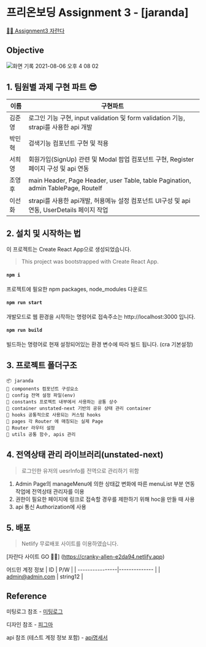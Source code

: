 # 프리온보딩 Assignment 3 - [jaranda]
[🏄🏻 Assignment3 자란다](https://www.notion.so/Assignment-3-9fdda37ca68a4748a3e034d80e4533ef)

## Objective

![화면 기록 2021-08-06 오후 4 08 02](https://user-images.githubusercontent.com/61695175/128471332-356e4ac6-a3d6-4a87-a346-4e33853441a2.gif)



## 1. 팀원별 과제 구현 파트 😎

| 이름   | 구현파트                                                                                    |
| ------ | ------------------------------------------------------------------------------------------- |
| 김준영 | 로그인 기능 구현, input validation 및 form validation 기능, strapi를 사용한 api 개발        |
| 박민혁 | 검색기능 컴포넌트 구현 및 적용                                                              |
| 서희영 | 회원가입(SignUp) 관련 및 Modal 팝업 컴포넌트 구현, Register 페이지 구성 및 api 연동         |
| 조영후 | main Header, Page Header, user Table, table Pagination, admin TablePage, RouteIf            |
| 이선화 | strapi를 사용한 api개발, 허용메뉴 설정 컴포넌트 UI구성 및 api 연동, UserDetails 페이지 작업 |

## 2. 설치 및 시작하는 법

이 프로젝트는 Create React App으로 생성되었습니다.

> This project was bootstrapped with Create React App.

#### `npm i`

프로젝트에 필요한 npm packages, node_modules 다운로드

#### `npm run start`

개발모드로 웹 환경을 시작하는 명령어로
접속주소는 http://localhost:3000 입니다.

#### `npm run build`

빌드하는 명령어로 현재 설정되어있는 환경 변수에 따라 빌드 됩니다.
(cra 기본설정)

## 3. 프로젝트 폴더구조

```
📦 jaranda
💾 components 컴포넌트 구성요소
💾 config 전역 설정 파일(env)
💾 constants 프로젝트 내부에서 사용하는 공통 상수
💾 container unstated-next 기반의 공유 상태 관리 container
💾 hooks 공통적으로 사용되는 커스텀 hooks
💾 pages 각 Router 에 매칭되는 실제 Page
💾 Router 라우터 설정
💾 utils 공통 함수, apis 관리
```

## 4. 전역상태 관리 라이브러리(unstated-next)

> 로그인한 유저의 uesrInfo를 전역으로 관리하기 위함

1. Admin Page의 manageMenu에 의한 상태값 변화에 따른 menuList 부분 연동 작업에 전역상태 관리자를 이용
2. 권한이 필요한 페이지에 링크로 접속할 경우를 제한하기 위해 hoc을 만들 때 사용
3. api 통신 Authorization에 사용

## 5. 배포

> Netlify 무료배포 사이트를 이용하였습니다.

[자란다 사이트 GO 🏄🏻] (https://cranky-allen-e2da94.netlify.app)

어드민 계정 정보 
| ID              | P/W           |
| ----------------|-------------- |
| admin@admin.com | string12      |

## Reference

미팅로그 참조 - [미팅로그](https://www.notion.so/jaranda-b6d2e1e0c0504191a68795bfbd17f3c4)

디자인 참조 - [피그마](https://www.figma.com/file/OL0x0hPOjonwF0Vl9jVuKD/Untitled?node-id=5%3A2)

api 참조 (테스트 계정 정보 포함) - [api명세서](https://alpine-principle-c26.notion.site/api-b50d60e7dd3f47c4878fdc0b12a5e176)
